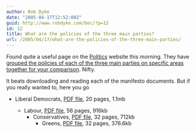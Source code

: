 ```yaml
---
author: Rob Dyke
date: "2005-04-17T12:52:00Z"
guid: http://www.robdyke.com/bec/?p=12
id: 12
title: What are the policies of the three main parties?
url: /2005/04/17/what-are-the-policies-of-the-three-main-parties/
---
```

Found quite a useful page on the [Politics](http://www.politics.co.uk/) website this morning. They have [grouped the policies of each of the three main parties on specific areas together for your comparison](http://www.politics.co.uk/codestructurepage.aspx?code=430014488&menuindex=430014385). Nifty.

It beats downloading and reading each of the manifesto documents. But if you really wanted to, here you go

  * Liberal Democrats, [PDF file](http://www.libdems.org.uk/media/documents/policies/manifesto2005.pdf), 20 pages, 1.1mb</p> 
      * Labour, [PDF file](http://a4.g.akamai.net/7/4/15010/1/labourparty1.download.akamai.com/15010/manifesto_13042005_a3/pdf/manifesto.pdf), 56 pages, 916kb 
          * Conservatives, [PDF file](http://www.conservatives.com/pdf/manifesto-uk-2005.pdf), 32 pages, 712kb 
              * Greens, [PDF file](http://manifesto.greenparty.org.uk/site/downloads/file1290GreenPartyManifesto2005.pdf), 32 pages, 376.6kb </ul>